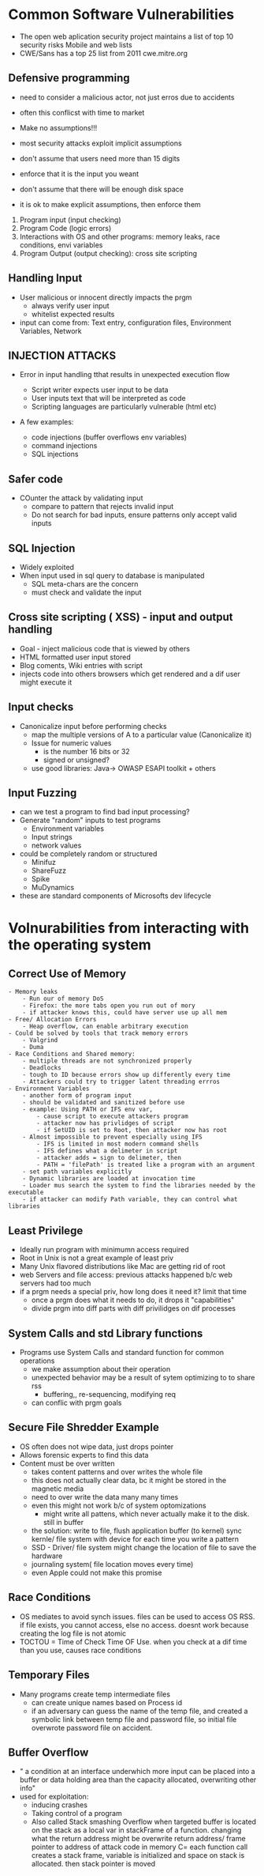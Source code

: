 # Common Software Vulnerabilities

- The open web aplication security project maintains a list of top 10 security risks Mobile and web lists
- CWE/Sans has a top 25 list from 2011 cwe.mitre.org

## Defensive programming

- need to consider a malicious actor, not just erros due to accidents
- often this conflicst with time to market
- Make no assumptions!!!
- most security attacks exploit implicit assumptions
- don't assume that users need more than 15 digits
- enforce that it is the input you weant
- don't assume that there will be enough disk space

- it is ok to make explicit assumptions, then enforce them

1. Program input (input checking)
2. Program Code (logic errors)
3. Interactions with OS and other programs: memory leaks, race conditions, envi variables
4. Program Output (output checking): cross site scripting

## Handling Input

- User  malicious or innocent directly impacts the prgm
	- always verify user input
	- whitelist expected results
- input can come from: Text entry, configuration files, Environment Variables, Network

## INJECTION ATTACKS
- Error in input handling tthat results in unexpected execution flow
	- Script writer expects user input to be data
	- User inputs text that will be interpreted as code
	- Scripting languages are particularly vulnerable (html etc)
	
- A few examples:
	- code injections (buffer overflows env variables)
	- command injections
	- SQL injections 

## Safer code

- COunter the attack by validating input
	- compare to pattern that rejects invalid input
	- Do not search for bad inputs, ensure patterns only accept valid inputs

## SQL Injection
- Widely exploited
- When input used in sql query to database is manipulated
	- SQL meta-chars are the concern
	- must check and validate the input

## Cross site scripting ( XSS) - input and output handling
- Goal - inject malicious code that is viewed by others
- HTML formatted user input stored
- Blog coments, Wiki entries with script
- injects code into others browsers which get rendered and a dif user might execute it

## Input checks
- Canonicalize input before performing checks
	- map the multiple versions of A to a particular value (Canonicalize it)
	- Issue for numeric values
		- is the number 16 bits or 32
		- signed or unsigned?
	- use good libraries: Java-> OWASP ESAPI toolkit + others

## Input Fuzzing
- can we test a program to find bad input processing?
- Generate "random" inputs to test programs
	- Environment variables
	- Input strings
	- network values
- could be completely random or structured
	- Minifuz
	- ShareFuzz
	- Spike
	- MuDynamics
- these are standard components of Microsofts dev lifecycle

# Volnurabilities from interacting with the operating system

## Correct Use of Memory
	- Memory leaks
		- Run our of memory DoS
		- Firefox: the more tabs open you run out of mory
		- if attacker knows this, could have server use up all mem
	- Free/ Allocation Errors
		- Heap overflow, can enable arbitrary execution
	- Could be solved by tools that track memory errors
		- Valgrind
		- Duma
	- Race Conditions and Shared memory:
		- multiple threads are not synchronized properly
		- Deadlocks
		- tough to ID because errors show up differently every time
		- Attackers could try to trigger latent threading errros
	- Environment Variables
		- another form of program input
		- should be validated and sanitized before use
		- example: Using PATH or IFS env var, 
			- cause script to execute attackers program
			- attacker now has privlidges of script
			- if SetUID is set to Root, then attacker now has root
		- Almost impossible to prevent especially using IFS
			- IFS is limited in most modern command shells
			- IFS defines what a delimeter in script
			- attacker adds = sign to delimeter, then 
			- PATH = 'filePath' is treated like a program with an argument
		- set path variables explicitly
		- Dynamic libraries are loaded at invocation time
		- Loader mus search the system to find the libraries needed by the executable
		- if attacker can modify Path variable, they can control what libraries
## Least Privilege
- Ideally run program with minimumn access required
- Root in Unix is not a great example of least priv
- Many Unix flavored distributions like Mac are getting rid of root
- web Servers and file access: previous attacks happened b/c web servers had too much
- if a prgm needs a special priv, how long does it need it? limit that time
	- once a prgm does what it needs to do, it drops it "capabilities"
	- divide prgm into diff parts with diff privilidges on dif processes

## System Calls and std Library functions

- Programs use System Calls and standard function for common operations
	- we make assumption about their operation
	- unexpected behavior may be a result of sytem optimizing to to share rss
		- buffering,, re-sequencing, modifying req
	- can conflic with prgm goals
## Secure File Shredder Example
- OS often does not wipe data, just drops pointer
- Allows forensic experts to  find this data
- Content must be over written
	- takes content patterns and over writes the whole file 
	- this does not actually clear data, bc it might be stored in the magnetic media
	- need to over write the data many many times
	- even this might not work b/c of system optomizations
		- might write all pattens, which never actually make it to the disk. still in buffer
	- the solution: write to file, flush application buffer (to kernel) sync kernle/ file system with device for each time you write a pattern
	- SSD - Driver/ file system might change the location of file to save the hardware
	- journaling system( file location moves every time)
	- even Apple could not make this promise

## Race Conditions
- OS mediates to avoid synch issues. files can be used to access OS RSS. if file exists, you cannot access, else no access. doesnt work because creating the log file is not atomic
- TOCTOU = Time of Check Time OF Use. when you check at a dif time than you use, causes race conditions

## Temporary Files
- Many programs create temp intermediate files
	- can create unique names based on Process id
	- if an adversary can guess the name of the temp file, and created a symbolic link between temp file and password file, so initial file overwrote password file on accident.

## Buffer Overflow
- " a condition at an interface underwhich more input can be placed into a buffer or data holding area than the capacity allocated, overwriting other info"
- used for exploitation:
	- inducing crashes
	- Taking control of a program
	- Also called Stack smashing
		Overflow when targeted buffer is located on the stack as a local var in stackFrame of a function. changing what the return address might be
		overwrite return address/ frame pointer to address of attack code in memory
C= each function call creates a stack frame, variable is initialized and space on stack is allocated. then stack pointer is moved


































